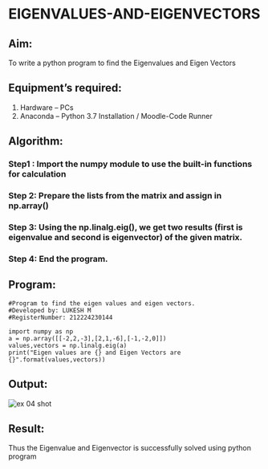 # EIGENVALUES-AND-EIGENVECTORS
## Aim:
To write a python program to find the Eigenvalues and Eigen Vectors
## Equipment’s required:
1. 	Hardware – PCs
2. 	Anaconda – Python 3.7 Installation / Moodle-Code Runner
## Algorithm:
### Step1 : Import the numpy module to use the built-in functions for calculation
### Step 2: Prepare the lists from the matrix and assign in np.array()
### Step 3: Using the np.linalg.eig(), we get two results (first is eigenvalue and second is eigenvector) of the given matrix.
### Step 4: End the program.
## Program:
```
#Program to find the eigen values and eigen vectors.
#Developed by: LUKESH M 
#RegisterNumber: 212224230144
```
```
import numpy as np
a = np.array([[-2,2,-3],[2,1,-6],[-1,-2,0]])
values,vectors = np.linalg.eig(a)
print("Eigen values are {} and Eigen Vectors are {}".format(values,vectors))
```
## Output:
![ex 04 shot](https://github.com/user-attachments/assets/f4a6104a-28d8-48c2-b136-490b0ece2bc3)

## Result:
Thus the Eigenvalue and Eigenvector is successfully solved using python program
